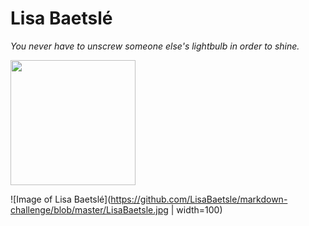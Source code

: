 # Lisa Baetslé
*You never have to unscrew someone else's lightbulb in order to shine.*

<img src="https://github.com/LisaBaetsle/markdown-challenge/blob/master/LisaBaetsle.jpg " width="200">

![Image of Lisa Baetslé](https://github.com/LisaBaetsle/markdown-challenge/blob/master/LisaBaetsle.jpg | width=100)
